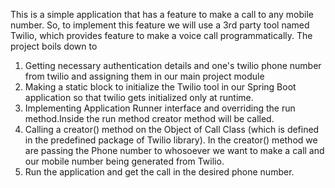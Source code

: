 This is a simple application that has a feature to make a call to any mobile number. So, to implement this feature we will use a 3rd party tool named Twilio, which provides feature to make a voice call programmatically.
The project boils down to 
1. Getting necessary authentication details and one's twilio phone number from twilio and assigning them in our main project module
2. Making a static block to initialize the Twilio tool in our Spring Boot application so that twilio gets initialized only at runtime.
3. Implementing Application Runner interface and overriding the run method.Inside the run method creator method will be called.
4. Calling a creator() method on the Object of Call Class (which is defined in the predefined package of Twilio library). In the creator() method we are passing the Phone number to whosoever we want to make a call and our mobile number being generated from Twilio.
5. Run the application and get the call in the desired phone number.
